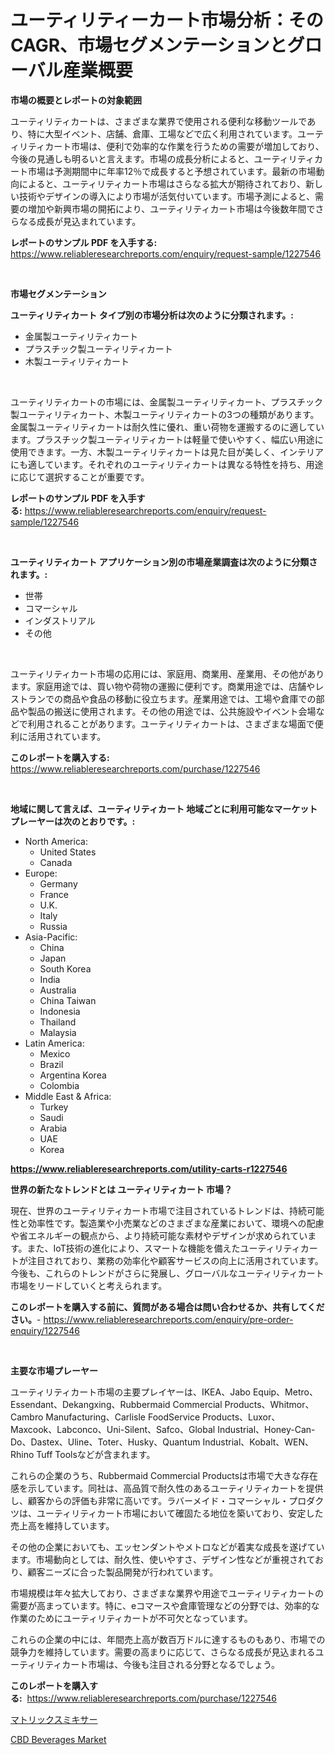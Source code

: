 <p><h1>ユーティリティーカート市場分析：そのCAGR、市場セグメンテーションとグローバル産業概要</h1></p><p><strong>市場の概要とレポートの対象範囲</strong></p>
<p><p>ユーティリティカートは、さまざまな業界で使用される便利な移動ツールであり、特に大型イベント、店舗、倉庫、工場などで広く利用されています。ユーティリティカート市場は、便利で効率的な作業を行うための需要が増加しており、今後の見通しも明るいと言えます。市場の成長分析によると、ユーティリティカート市場は予測期間中に年率12％で成長すると予想されています。最新の市場動向によると、ユーティリティカート市場はさらなる拡大が期待されており、新しい技術やデザインの導入により市場が活気付いています。市場予測によると、需要の増加や新興市場の開拓により、ユーティリティカート市場は今後数年間でさらなる成長が見込まれています。</p></p>
<p><strong>レポートのサンプル PDF を入手する:</strong> <a href="https://www.reliableresearchreports.com/enquiry/request-sample/1227546">https://www.reliableresearchreports.com/enquiry/request-sample/1227546</a></p>
<p>&nbsp;</p>
<p><strong>市場セグメンテーション</strong></p>
<p><strong>ユーティリティカート タイプ別の市場分析は次のように分類されます。:</strong></p>
<p><ul><li>金属製ユーティリティカート</li><li>プラスチック製ユーティリティカート</li><li>木製ユーティリティカート</li></ul></p>
<p>&nbsp;</p>
<p><p>ユーティリティカートの市場には、金属製ユーティリティカート、プラスチック製ユーティリティカート、木製ユーティリティカートの3つの種類があります。金属製ユーティリティカートは耐久性に優れ、重い荷物を運搬するのに適しています。プラスチック製ユーティリティカートは軽量で使いやすく、幅広い用途に使用できます。一方、木製ユーティリティカートは見た目が美しく、インテリアにも適しています。それぞれのユーティリティカートは異なる特性を持ち、用途に応じて選択することが重要です。</p></p>
<p><strong>レポートのサンプル PDF を入手する:</strong>&nbsp;<a href="https://www.reliableresearchreports.com/enquiry/request-sample/1227546">https://www.reliableresearchreports.com/enquiry/request-sample/1227546</a></p>
<p>&nbsp;</p>
<p><strong> ユーティリティカート アプリケーション別の市場産業調査は次のように分類されます。:</strong></p>
<p><ul><li>世帯</li><li>コマーシャル</li><li>インダストリアル</li><li>その他</li></ul></p>
<p>&nbsp;</p>
<p><p>ユーティリティカート市場の応用には、家庭用、商業用、産業用、その他があります。家庭用途では、買い物や荷物の運搬に便利です。商業用途では、店舗やレストランでの商品や食品の移動に役立ちます。産業用途では、工場や倉庫での部品や製品の搬送に使用されます。その他の用途では、公共施設やイベント会場などで利用されることがあります。ユーティリティカートは、さまざまな場面で便利に活用されています。</p></p>
<p><strong>このレポートを購入する:</strong>&nbsp; <a href="https://www.reliableresearchreports.com/purchase/1227546">https://www.reliableresearchreports.com/purchase/1227546</a></p>
<p>&nbsp;</p>
<p><strong>地域に関して言えば、ユーティリティカート 地域ごとに利用可能なマーケットプレーヤーは次のとおりです。:</strong></p>
<p><ul>
    <li>
        North America:
        <ul>
            <li>United States</li>
            <li>Canada</li>
        </ul>
    </li>
    <li>
        Europe:
        <ul>
            <li>Germany</li>
            <li>France</li>
            <li>U.K.</li>
            <li>Italy</li>
            <li>Russia</li>
        </ul>
    </li>
    <li>
        Asia-Pacific:
        <ul>
            <li>China</li>
            <li>Japan</li>
            <li>South Korea</li>
            <li>India</li>
            <li>Australia</li>
            <li>China Taiwan</li>
            <li>Indonesia</li>
            <li>Thailand</li>
            <li>Malaysia</li>
        </ul>
    </li>
    <li>
        Latin America:
        <ul>
            <li>Mexico</li>
            <li>Brazil</li>
            <li>Argentina Korea</li>
            <li>Colombia</li>
        </ul>
    </li>
    <li>
        Middle East & Africa:
        <ul>
            <li>Turkey</li>
            <li>Saudi</li>
            <li>Arabia</li>
            <li>UAE</li>
            <li>Korea</li>
        </ul>
    </li>
    </ul></p>
<p><strong><a href="https://www.reliableresearchreports.com/utility-carts-r1227546">https://www.reliableresearchreports.com/utility-carts-r1227546</a></strong>&nbsp;</p>
<p><strong>世界の新たなトレンドとは ユーティリティカート 市場？</strong></p>
<p><p>現在、世界のユーティリティカート市場で注目されているトレンドは、持続可能性と効率性です。製造業や小売業などのさまざまな産業において、環境への配慮や省エネルギーの観点から、より持続可能な素材やデザインが求められています。また、IoT技術の進化により、スマートな機能を備えたユーティリティカートが注目されており、業務の効率化や顧客サービスの向上に活用されています。今後も、これらのトレンドがさらに発展し、グローバルなユーティリティカート市場をリードしていくと考えられます。</p></p>
<p><strong>このレポートを購入する前に、質問がある場合は問い合わせるか、共有してください。</strong>- <a href="https://www.reliableresearchreports.com/enquiry/pre-order-enquiry/1227546">https://www.reliableresearchreports.com/enquiry/pre-order-enquiry/1227546</a></p>
<p>&nbsp;</p>
<p><strong>主要な市場プレーヤー</strong></p>
<p><p>ユーティリティカート市場の主要プレイヤーは、IKEA、Jabo Equip、Metro、Essendant、Dekangxing、Rubbermaid Commercial Products、Whitmor、Cambro Manufacturing、Carlisle FoodService Products、Luxor、Maxcook、Labconco、Uni-Silent、Safco、Global Industrial、Honey-Can-Do、Dastex、Uline、Toter、Husky、Quantum Industrial、Kobalt、WEN、Rhino Tuff Toolsなどが含まれます。</p><p>これらの企業のうち、Rubbermaid Commercial Productsは市場で大きな存在感を示しています。同社は、高品質で耐久性のあるユーティリティカートを提供し、顧客からの評価も非常に高いです。ラバーメイド・コマーシャル・プロダクツは、ユーティリティカート市場において確固たる地位を築いており、安定した売上高を維持しています。</p><p>その他の企業においても、エッセンダントやメトロなどが着実な成長を遂げています。市場動向としては、耐久性、使いやすさ、デザイン性などが重視されており、顧客ニーズに合った製品開発が行われています。</p><p>市場規模は年々拡大しており、さまざまな業界や用途でユーティリティカートの需要が高まっています。特に、eコマースや倉庫管理などの分野では、効率的な作業のためにユーティリティカートが不可欠となっています。</p><p>これらの企業の中には、年間売上高が数百万ドルに達するものもあり、市場での競争力を維持しています。需要の高まりに応じて、さらなる成長が見込まれるユーティリティカート市場は、今後も注目される分野となるでしょう。</p></p>
<p><strong>このレポートを購入する:</strong>&nbsp;&nbsp;<a href="https://www.reliableresearchreports.com/purchase/1227546">https://www.reliableresearchreports.com/purchase/1227546</a></p>
<p><p><a href="https://medium.com/@chloekessler01/%E3%83%9E%E3%83%88%E3%83%AA%E3%83%83%E3%82%AF%E3%82%B9%E3%83%9F%E3%82%AD%E3%82%B5%E3%83%BC%E5%B8%82%E5%A0%B4%E8%AA%BF%E6%9F%BB%E3%83%AC%E3%83%9D%E3%83%BC%E3%83%88-%E3%81%9D%E3%81%AE%E6%AD%B4%E5%8F%B2%E3%81%A82024%E5%B9%B4%E3%81%8B%E3%82%892031%E5%B9%B4%E3%81%BE%E3%81%A7%E3%81%AE%E4%BA%88%E6%B8%AC-4736ea8defbf">マトリックスミキサー</a></p><p><a href="https://chivalrous-flock-a86.notion.site/CBD-Beverages-Market-Trends-and-Market-Analysis-forecasted-for-period-2024-2031-ff0cc626af9b46cfb1e115a16fb7ce69">CBD Beverages Market</a></p></p>
